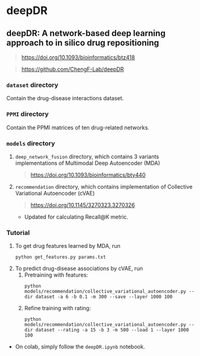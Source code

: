 # deepDR
## deepDR: A network-based deep learning approach to in silico drug repositioning
> https://doi.org/10.1093/bioinformatics/btz418

> https://github.com/ChengF-Lab/deepDR

### `dataset` directory
Contain the drug-disease interactions dataset.
### `PPMI` directory
Contain the PPMI matrices of ten drug-related networks.
### `models` directory
1. `deep_network_fusion` directory, which contains 3 variants implementations of Multimodal Deep Autoencoder (MDA)
    > https://doi.org/10.1093/bioinformatics/bty440
2. `recommendation` directory, which contains implementation of Collective Variational Autoencoder (cVAE)
    > https://doi.org/10.1145/3270323.3270326
    - Updated for calculating Recall@K metric.
### Tutorial
1. To get drug features learned by MDA, run
    ```
    python get_features.py params.txt
    ```
2. To predict drug-disease associations by cVAE, run
   1. Pretraining with features:
       ```
       python models/recommendation/collective_variational_autoencoder.py --dir dataset -a 6 -b 0.1 -m 300 --save --layer 1000 100
       ```
   2. Refine training with rating:
       ```
       python models/recommendation/collective_variational_autoencoder.py --dir dataset --rating -a 15 -b 3 -m 500 --load 1 --layer 1000 100
       ```
- On colab, simply follow the `deepDR.ipynb` notebook.
